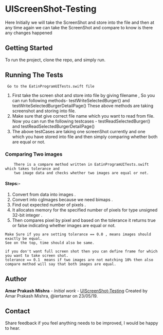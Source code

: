 # UIScreenShot-Testing
   Here Initially we will take the ScreenShot and store into the file and then at any time again we can take
   the ScreenShot and compare to know is there any changes happened
    
## Getting Started
   To run the project, clone the repo, and simply run.

## Running The Tests
     Go to the EatinProgramUITests.swift file
   1.   First take the screen shot and store into file by giving filename , So you can run following methods-
        testWriteSelectedBurger()    and    testWriteSelectedBurgerDetailPage()
        These above methods are taking screenshot and storing into file.
   2.   Make sure that give correct file name which you want to read from file.
        Now you can run the following testcases -
        testReadSelectedBurger() and testReadSelectedBurgerDetailPage()
   3.   The above testCases are taking one screenShot currently and one which you have stored into file
        and then simply comparing whether both are equal or not.

### Comparing Two images
        There is a compare method written in EatinProgramUITests.swift which takes tolerance and 
        two image data and checks whether two images are equal or not.
        
  #### Steps:-
   1. Convert from data into images .
   2. Convert into cgImages because we need bimaps .
   3. Find out expected number of pixels .
   4. It allocates memory for the specified number of pixels for type unsigned 32-bit integer .
   5. Then compares pixel by pixel and based on the tolerance it returns true or false 
      indicating whether images are equal or not.
        
    Make Sure if you are setting tolerance == 0.0 , means images should exactly be equal.
    See on the top, time should also be same.
    
    if you don't want full screen shot then you can define frame for which you want to take screen shot.
    tolerance == 0.1  means if two images are not matching 10% then also compare method will say that both images are equal. 
   
## Author
   **Amar Prakash Mishra** - *Initial work* - [UIScreenShot-Testing](https://github.com/iertamar/UIScreenShot-Testing)
   Created by Amar Prakash Mishra, @iertamar on 23/05/19.
   
## Contact
  Share feedback if you feel anything needs to be improved, I would be happy to hear.
   
   
